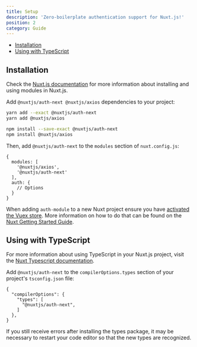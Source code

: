 ```yaml
---
title: Setup
description: 'Zero-boilerplate authentication support for Nuxt.js!'
position: 2
category: Guide
---
```


- [Installation](#installation)
- [Using with TypeScript](#using-with-typescript)

## Installation

<alert type="info">

Check the [Nuxt.js documentation](https://nuxtjs.org/guides/configuration-glossary/configuration-modules) for more information about installing and using modules in Nuxt.js.

</alert>

Add `@nuxtjs/auth-next @nuxtjs/axios` dependencies to your project:

<code-group>
  <code-block label="yarn" active>

```bash
yarn add --exact @nuxtjs/auth-next
yarn add @nuxtjs/axios
```

  </code-block>
  <code-block label="npm">

```bash
npm install --save-exact @nuxtjs/auth-next
npm install @nuxtjs/axios
```

  </code-block>
</code-group>

Then, add `@nuxtjs/auth-next` to the `modules` section of `nuxt.config.js`:

```js{}[nuxt.config.js]
{
  modules: [
    '@nuxtjs/axios',
    '@nuxtjs/auth-next'
  ],
  auth: {
    // Options
  }
}
```

<alert type="warning">

When adding `auth-module` to a new Nuxt project ensure you have [activated the Vuex store](https://nuxtjs.org/docs/directory-structure/store#activate-the-store). More information on how to do that can be found on the [Nuxt Getting Started Guide](https://nuxtjs.org/docs/directory-structure/store).

</alert>

## Using with TypeScript

<alert type="info">

For more information about using TypeScript in your Nuxt.js project, visit the [Nuxt Typescript documentation](https://typescript.nuxtjs.org/).

</alert>

Add `@nuxtjs/auth-next` to the `compilerOptions.types` section of your project's `tsconfig.json` file:

```json{}[tsconfig.json]
{
  "compilerOptions": {
    "types": [
      "@nuxtjs/auth-next",
    ]
  },
}
```

<alert type="warning">

If you still receive errors after installing the types package, it may be necessary to restart your code editor so that the new types are recognized.

</alert>

